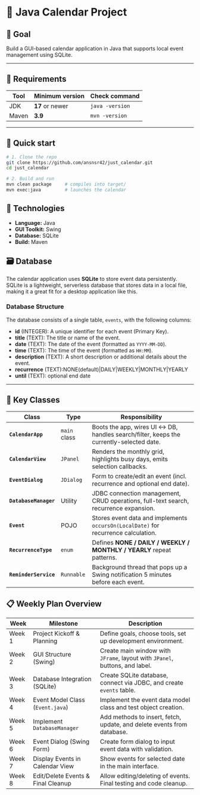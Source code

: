 # 📅 Java Calendar Project

## 🎯 Goal

Build a GUI-based calendar application in Java that supports local event management using SQLite. 

---

## 🔧 Requirements

| Tool  | Minimum version | Check command        |
|-------|-----------------|----------------------|
| JDK   | **17** or newer | `java -version`      |
| Maven | **3.9**         | `mvn -version`       |

---

## 🚀 Quick start

```bash
# 1. Clone the repo
git clone https://github.com/ansnsr42/just_calendar.git
cd just_calendar

# 2. Build and run
mvn clean package     # compiles into target/
mvn exec:java         # launches the calendar

```
## 🧰 Technologies

- **Language:** Java 
- **GUI Toolkit:** Swing
- **Database:** SQLite
- **Build:** Maven 

## 🗃 Database

The calendar application uses **SQLite** to store event data persistently. SQLite is a lightweight, serverless database that stores data in a local file, making it a great fit for a desktop application like this.

### Database Structure

The database consists of a single table, `events`, with the following columns:

- **id** (INTEGER): A unique identifier for each event (Primary Key).
- **title** (TEXT): The title or name of the event.
- **date** (TEXT): The date of the event (formatted as `YYYY-MM-DD`).
- **time** (TEXT): The time of the event (formatted as `HH:MM`).
- **description** (TEXT): A short description or additional details about the event.
- **recurrence** (TEXT):NONE(default)|DAILY|WEEKLY|MONTHLY|YEARLY
- **until** (TEXT): optional end date

---
## 🧩 Key Classes

| Class              | Type            | Responsibility                                                                                 |
|--------------------|-----------------|------------------------------------------------------------------------------------------------|
| **`CalendarApp`**  | `main` class    | Boots the app, wires UI ↔ DB, handles search/filter, keeps the currently-selected date.        |
| **`CalendarView`** | `JPanel`        | Renders the monthly grid, highlights busy days, emits selection callbacks.                     |
| **`EventDialog`**  | `JDialog`       | Form to create/edit an event (incl. recurrence and optional end date).                         |
| **`DatabaseManager`** | Utility     | JDBC connection management, CRUD operations, full-text search, recurrence expansion.           |
| **`Event`**        | POJO            | Stores event data and implements `occursOn(LocalDate)` for recurrence calculation.             |
| **`RecurrenceType`** | `enum`       | Defines **NONE / DAILY / WEEKLY / MONTHLY / YEARLY** repeat patterns.                          |
| **`ReminderService`** | `Runnable`  | Background thread that pops up a Swing notification 5 minutes before each event.               |



## 📋 Weekly Plan Overview

| Week      | Milestone                         | Description                                                                  |
|-----------|------------------------------------|------------------------------------------------------------------------------|
| Week 1    | Project Kickoff & Planning         | Define goals, choose tools, set up development environment.                 |
| Week 2    | GUI Structure (Swing)              | Create main window with `JFrame`, layout with `JPanel`, buttons, and label. |
| Week 3    | Database Integration (SQLite)      | Create SQLite database, connect via JDBC, and create `events` table.        |
| Week 4    | Event Model Class (`Event.java`)   | Implement the event data model class and test object creation.              |
| Week 5    | Implement `DatabaseManager`        | Add methods to insert, fetch, update, and delete events from database.      |
| Week 6    | Event Dialog (Swing Form)          | Create form dialog to input event data with validation.                     |
| Week 7    | Display Events in Calendar View    | Show events for selected date in the main interface.                        |
| Week 8    | Edit/Delete Events & Final Cleanup | Allow editing/deleting of events. Final testing and code cleanup.           |
